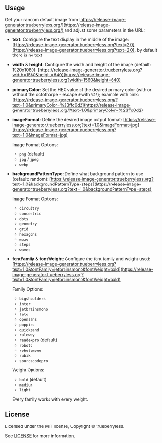 ## Usage

Get your random default image from [https://release-image-generator.trueberryless.org/](https://release-image-generator.trueberryless.org/) and adjust some parameters in the URL:

- **text**: Configure the text display in the middle of the image: [https://release-image-generator.trueberryless.org?text=2.0](https://release-image-generator.trueberryless.org?text=2.0), by default there is no text
- **width** & **height**: Configure the width and height of the image (default: 1920x1080): [https://release-image-generator.trueberryless.org?width=1560&height=640](https://release-image-generator.trueberryless.org?width=1560&height=640)
- **primaryColor**: Set the HEX value of the desired primary color (with or without the octothorpe - escape `#` with `%23`); example with pink: [https://release-image-generator.trueberryless.org/?text=1.0&primaryColor=%23ffc0d2](https://release-image-generator.trueberryless.org/?text=1.0&primaryColor=%23ffc0d2)
- **imageFormat**: Define the desired image output format: [https://release-image-generator.trueberryless.org?text=1.0&imageFormat=jpg](https://release-image-generator.trueberryless.org?text=1.0&imageFormat=jpg)

  Image Format Options:

  - `png` (default)
  - `jpg` / `jpeg`
  - `webp`

- **backgroundPatternType**: Define what background pattern to use (default: random): [https://release-image-generator.trueberryless.org?text=1.0&backgroundPatternType=steps](https://release-image-generator.trueberryless.org?text=1.0&backgroundPatternType=steps)

  Image Format Options:

  - `circuitry`
  - `concentric`
  - `dots`
  - `geometry`
  - `grid`
  - `hexagons`
  - `maze`
  - `steps`
  - `waves`

- **fontFamily** & **fontWeight**: Configure the font family and weight used: [https://release-image-generator.trueberryless.org?text=1.0&fontFamily=jetbrainsmono&fontWeight=bold](https://release-image-generator.trueberryless.org?text=1.0&fontFamily=jetbrainsmono&fontWeight=bold)

  Family Options:

  - `bigshoulders`
  - `inter`
  - `jetbrainsmono`
  - `lato`
  - `opensans`
  - `poppins`
  - `quicksand`
  - `raleway`
  - `readexpro` (default)
  - `roboto`
  - `robotomono`
  - `rubik`
  - `sourcecodepro`

  Weight Options:

  - `bold` (default)
  - `medium`
  - `light`

  Every family works with every weight.

## License

Licensed under the MIT license, Copyright © trueberryless.

See [LICENSE](/LICENSE) for more information.
